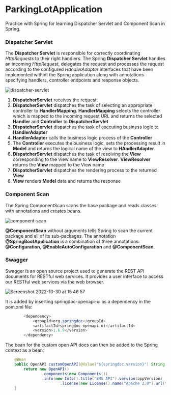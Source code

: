 # ParkingLotApplication

Practice with Spring for learning Dispatcher Servlet and Component Scan in Spring.

### Dispatcher Servlet
The **Dispatcher Servlet** is responsible for correctly coordinating *HttpRequests* to their right handlers.
The Spring **Dispatcher Servlet** handles an incoming *HttpRequest*, delegates the request and processes the request according to the configured 
*HandlerAdapter* interfaces that have been implemented withint the Spring application along with annotations specifying handlers, controller endpoints 
and response objects.

![dispatcher-servlet](https://user-images.githubusercontent.com/27693622/198833854-12be29ce-1529-41ab-bec3-885eaa5fde33.png)

1. **DispatcherServlet** receives the request.
2. **DispatcherServlet** dispatches the task of selecting an appropriate controller to **HandlerMapping**. **HandlerMapping** selects the controller
which is mapped to the incoming request URL and returns the selected **Handler** and **Controller** to **DispatcherServlet**
3. **DispatcherServlet** dispatches the task of executing business logic to **HandlerAdapter**
4. **HandlerAdapter** calls the business logic process of the **Controller**
5. The **Controller** executes the business logic, sets the processing result in **Model** and returns the logical name of the view to **HAndlerAdapter**
6. **DispatcherServlet** dispatches the task of resolving the **View** corresponding to the View name to **ViewResolver**. **ViewResolver** returns the **View**
mapped to the View name
7. **DispatcherServlet** dispatches the rendering process to the returned **View**
8. **View** renders **Model** data and returns the response

### Component Scan
The Spring ComponentScan scans the base package and reads classes with annotations and creates beans.

![component-scan](https://user-images.githubusercontent.com/27693622/198837369-d077b23d-fb85-4b32-b9b3-de812599574a.png)

**@ComponentScan** without arguments tells Spring to scan the current package and all of its sub-packages. The annotation
**@SpringBootApplication** is a combination of three annotations: **@Configuration**, **@EnableAutoConfiguration** and **@ComponentScan**.

### Swagger
Swagger is an open source project used to generate the REST API documents for RESTful web services. It provides a user interface to access our RESTful web services via the web browser.

![Screenshot 2022-10-30 at 15 46 57](https://user-images.githubusercontent.com/27693622/198888046-e6b4c2ae-4d30-4096-8111-7438bc6211fc.png)

It is added by inserting springdoc-openapi-ui as a dependency in the pom.xml file:
```java
		<dependency>
			<groupId>org.springdoc</groupId>
			<artifactId>springdoc-openapi-ui</artifactId>
			<version>1.6.9</version>
		</dependency>
```

The bean for the custom open API docs can then be added to the Spring context as a bean:
```java
	@Bean
	public OpenAPI customOpenAPI(@Value("${springdoc.version}") String appVersion) {
		return new OpenAPI()
				.components(new Components())
				.info(new Info().title("EMS API").version(appVersion)
						.license(new License().name("Apache 2.0").url("http://springdoc.org")));
	}
```

